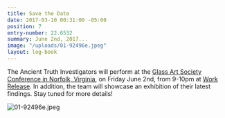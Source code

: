 ```yaml
---
title: Save the Date
date: 2017-03-10 00:31:00 -05:00
position: 7
entry-number: 22.6532
summary: June 2nd, 2017...
image: "/uploads/01-92496e.jpeg"
layout: log-book
---
```


The Ancient Truth Investigators will perform at the [Glass Art Society Conference in Norfolk, Virginia](https://www.glassart.org/2017travelvenuesattractions.html), on Friday June 2nd, from 9-10pm at [Work Release](http://workreleasenorfolk.com/). In addition, the team will showcase an exhibition of their latest findings. Stay tuned for more details!

![01-92496e.jpeg](/uploads/01-92496e.jpeg)